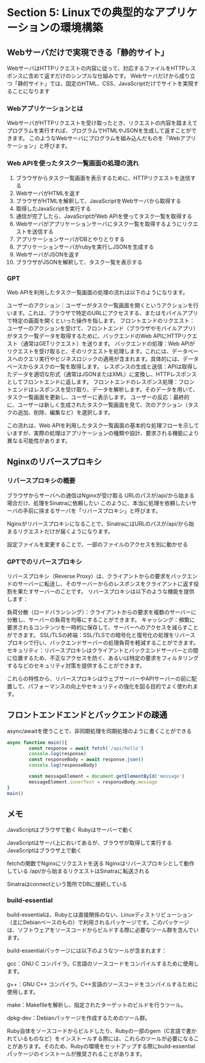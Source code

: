 # Section 5: Linuxでの典型的なアプリケーションの環境構築

## Webサーバだけで実現できる「静的サイト」

WebサーバはHTTPリクエストの内容に従って、対応するファイルをHTTPレスポンスに含めて返すだけのシンプルな仕組みです。
Webサーバだけから成り立つ「静的サイト」では、固定のHTML、CSS、JavaScriptだけでサイトを実現することになります

### Webアプリケーションとは

WebサーバがHTTPリクエストを受け取ったとき、リクエストの内容を踏まえてプログラムを実行すれば、プログラムでHTMLやJSONを生成して返すことができます。
このようなWebサーバにプログラムを組み込んだものを「Webアプリケーション」と呼びます。

### Web APIを使ったタスク一覧画面の処理の流れ

1. ブラウザからタスク一覧画面を表示するために、HTTPリクエストを送信する
2. WebサーバがHTMLを返す
3. ブラウザがHTMLを解釈して、JavaScriptをWebサーバから取得する
4. 取得したJavaScriptを実行する
5. 通信が完了したら、JavaScriptがWeb APIを使ってタスク一覧を取得する
6. Webサーバがアプリケーションサーバにタスク一覧を取得するようにリクエストを送信する
7. アプリケーションサーバがDBとやりとりする
8. アプリケーションサーバがrubyを実行しJSONを生成する
9. WebサーバがJSONを返す
10. ブラウザがJSONを解釈して、タスク一覧を表示する

### GPT

Web APIを利用したタスク一覧画面の処理の流れは以下のようになります。

ユーザーのアクション：ユーザーがタスク一覧画面を開くというアクションを行います。これは、ブラウザで特定のURLにアクセスする、またはモバイルアプリで特定の画面を開くといった操作を指します。
フロントエンドのリクエスト：ユーザーのアクションを受けて、フロントエンド（ブラウザやモバイルアプリ）がタスク一覧データを取得するために、バックエンドのWeb APIにHTTPリクエスト（通常はGETリクエスト）を送ります。
バックエンドの処理：Web APIがリクエストを受け取ると、そのリクエストを処理します。これには、データベースへのクエリ実行やビジネスロジックの適用が含まれます。具体的には、データベースからタスクの一覧を取得します。
レスポンスの生成と送信：APIは取得したデータを適切な形式（通常はJSONまたはXML）に変換し、HTTPレスポンスとしてフロントエンドに返します。
フロントエンドのレスポンス処理：フロントエンドはレスポンスを受け取り、データを解析します。そのデータを用いて、タスク一覧画面を更新し、ユーザーに表示します。
ユーザーの反応：最終的に、ユーザーは新しく生成されたタスク一覧画面を見て、次のアクション（タスクの追加、削除、編集など）を選択します。

この流れは、Web APIを利用したタスク一覧画面の基本的な処理フローを示していますが、実際の処理はアプリケーションの種類や設計、要求される機能により異なる可能性があります。

## Nginxのリバースプロキシ

### リバースプロキシの概要

ブラウザからサーバへの通信はNginxが受け取る
URLのパスが/api/から始まる場合だけ、処理をSinatraに依頼したい
このように、本当に処理を依頼したいサーバの手前に挟まるサーバを「リバースプロキシ」と呼びます。

Nginxがリバースプロキシになることで、SinatraにはURLのパスが/api/から始まるリクエストだけが届くようになります。

設定ファイルを変更することで、一部のファイルのアクセスを別に動かせる

### GPTでのリバースプロキシ

リバースプロキシ（Reverse Proxy）は、クライアントからの要求をバックエンドのサーバーに転送し、そのサーバーからのレスポンスをクライアントに返す役割を果たすサーバーのことです。
リバースプロキシは以下のような機能を提供します：

負荷分散（ロードバランシング）：クライアントからの要求を複数のサーバーに分散し、サーバーの負荷を均等にすることができます。
キャッシング：頻繁に要求されるコンテンツを一時的に保存して、サーバーへのアクセスを減らすことができます。
SSL/TLSの終端：SSL/TLSでの暗号化と復号化の処理をリバースプロキシで行い、バックエンドサーバーの処理負荷を軽減することができます。
セキュリティ：リバースプロキシはクライアントとバックエンドサーバーとの間に位置するため、不正なアクセスを防ぐ、あるいは特定の要求をフィルタリングするなどのセキュリティ対策を提供することができます。

これらの特性から、リバースプロキシはウェブサーバーやAPIサーバーの前に配置して、パフォーマンスの向上やセキュリティの強化を図る目的でよく使われます。

## フロントエンドエンドとバックエンドの疎通

async/awaitを使うことで、非同期処理を同期処理のように書くことができる

```js
async function main(){
        const response = await fetch('/api/hello')
        console.log(response)
        const responseBody = await response.json()
        console.log(responseBody)

        const messageElement = document.getElementById('message')
        messageElement.innerText = responseBody.message
}
main()
```

## メモ

JavaScriptはブラウザで動く
Rubyはサーバーで動く

JavaScriptはサーバ上においてあるが、ブラウザが取得して実行する
JavaScriptはブラウザ上で動く

fetchの関数でNginxにリクエストを送る
Nginxはリバースプロキシとして動作している
/api/から始まるリクエストはSinatraに転送される

Sinatraはconnectという箇所でDBに接続している

### build-essential

build-essentialは、Rubyとは直接関係のない、Linuxディストリビューション（主にDebianベースのもの）で利用されるパッケージです。このパッケージは、ソフトウェアをソースコードからビルドする際に必要なツール群を含んでいます。

build-essentialパッケージには以下のようなツールが含まれます：

gcc：GNU C コンパイラ。C言語のソースコードをコンパイルするために使用します。

g++：GNU C++ コンパイラ。C++言語のソースコードをコンパイルするために使用します。

make：Makefileを解析し、指定されたターゲットのビルドを行うツール。

dpkg-dev：Debianパッケージを作成するためのツール群。

Ruby自体をソースコードからビルドしたり、Rubyの一部のgem（C言語で書かれているものなど）をインストールする際には、これらのツールが必要になることがあります。そのため、Rubyの環境をセットアップする際にbuild-essentialパッケージのインストールが推奨されることがあります。
